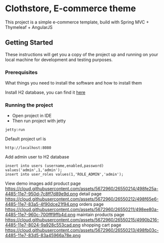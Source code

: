 # Clothstore, E-commerce theme

This project is a simple e-commerce template, build with Spring MVC + Thymeleaf + AngularJS

## Getting Started

These instructions will get you a copy of the project up and running on your local machine for development and testing purposes.

### Prerequisites

What things you need to install the software and how to install them

Install H2 database, you can find it [here](http://www.h2database.com/html/main.html)

### Running the project
* Open project in IDE
* Then run project with jetty
```
jetty:run
```
Default project url is 
```
http://localhost:8080
```
Add admin user to H2 database
```
insert into users (username,enabled,password) values('admin',1,'admin');
insert into user_roles values(1,'ROLE_ADMIN','admin');
```

View demo images
add product page https://cloud.githubusercontent.com/assets/5672960/26550214/498fe25a-4485-11e7-950d-7c8ff7d89e9d.png
detail page https://cloud.githubusercontent.com/assets/5672960/26550212/498f65e6-4485-11e7-83a5-4f90dce21f94.png
orders page https://cloud.githubusercontent.com/assets/5672960/26550211/498ee80a-4485-11e7-960c-700fff9ffb4d.png
maintain products page https://cloud.githubusercontent.com/assets/5672960/26550215/4990b216-4485-11e7-8024-9a928c553cad.png
shopping cart page https://cloud.githubusercontent.com/assets/5672960/26550213/498fb03c-4485-11e7-83d5-83a45966a78e.png
